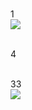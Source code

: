 <br>1<br>
<img src="http://chart.googleapis.com/chart?cht=tx&chl=%5CLarge%20x=%5Cfrac{-b%5Cpm%5Csqrt{b^2-4ac}}{2a}" style="border:none;">




<br>4<br>
<img src="http://www.forkosh.com/mathtex.cgi?c>%5Csqrt{a^2+b^2}" alt="" border=0 align=middle>



<br>33<br>
<img src="http://www.forkosh.com/mathtex.cgi? %5Csum_j w_j x_j >%5cmbox{threshold}">


